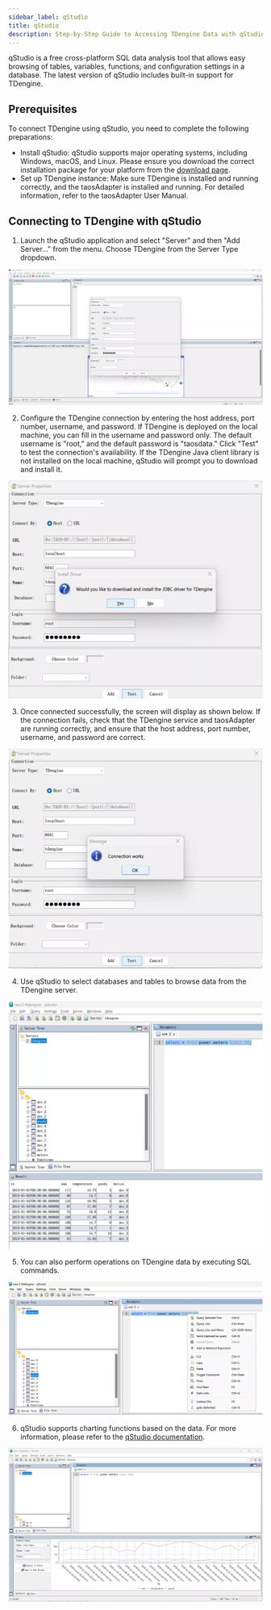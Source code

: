 ```yaml
---
sidebar_label: qStudio
title: qStudio
description: Step-by-Step Guide to Accessing TDengine Data with qStudio
---
```


qStudio is a free cross-platform SQL data analysis tool that allows easy browsing of tables, variables, functions, and configuration settings in a database. The latest version of qStudio includes built-in support for TDengine.

## Prerequisites

To connect TDengine using qStudio, you need to complete the following preparations:

- Install qStudio: qStudio supports major operating systems, including Windows, macOS, and Linux. Please ensure you download the correct installation package for your platform from the [download page](https://www.timestored.com/qstudio/download/).
- Set up TDengine instance: Make sure TDengine is installed and running correctly, and the taosAdapter is installed and running. For detailed information, refer to the taosAdapter User Manual.

## Connecting to TDengine with qStudio

1. Launch the qStudio application and select "Server" and then "Add Server..." from the menu. Choose TDengine from the Server Type dropdown.

 ![qConnecting TDengine with qStudio](./qstudio/qstudio-connect-tdengine.webp)

2. Configure the TDengine connection by entering the host address, port number, username, and password. If TDengine is deployed on the local machine, you can fill in the username and password only. The default username is "root," and the default password is "taosdata." Click "Test" to test the connection's availability. If the TDengine Java client library is not installed on the local machine, qStudio will prompt you to download and install it.

 ![Download Java Connector](./qstudio/qstudio-jdbc-connector-download.webp)

3. Once connected successfully, the screen will display as shown below. If the connection fails, check that the TDengine service and taosAdapter are running correctly, and ensure that the host address, port number, username, and password are correct.

 ![Successful Connection](./qstudio/qstudio-connect-tdengine-test.webp)

4. Use qStudio to select databases and tables to browse data from the TDengine server.

 ![Browsing TDengine Data with qStudio](./qstudio/qstudio-browse-data.webp)

5. You can also perform operations on TDengine data by executing SQL commands.

 ![qStudio SQL Commands](./qstudio/qstudio-sql-execution.webp)

6. qStudio supports charting functions based on the data. For more information, please refer to the [qStudio documentation](https://www.timestored.com/qstudio/help).

 ![qStudio Chart](./qstudio/qstudio-chart.webp)
